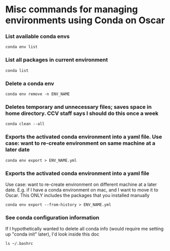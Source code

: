 # Misc commands for managing environments using Conda on Oscar

### List available conda envs
```conda env list```

### List all packages in current environment
```conda list```

### Delete a conda env
```conda env remove -n ENV_NAME```

### Deletes temporary and unnecessary files; saves space in home directory. CCV staff says I should do this once a week
```conda clean --all```

### Exports the activated conda environment into a yaml file. Use case: want to re-create environment on same machine at a later date
```conda env export > ENV_NAME.yml```

### Exports the activated conda environment into a yaml file
Use case: want to re-create environment on different machine at a later date.
E.g. if I have a conda environment on mac, and I want to move it to Oscar. This ONLY includes the packages that you installed manually

```conda env export --from-history > ENV_NAME.yml```

### See conda configuration information
If I hypothetically wanted to delete all conda info (would require me setting up "conda init" later), I'd look inside this doc

```ls ~/.bashrc```
